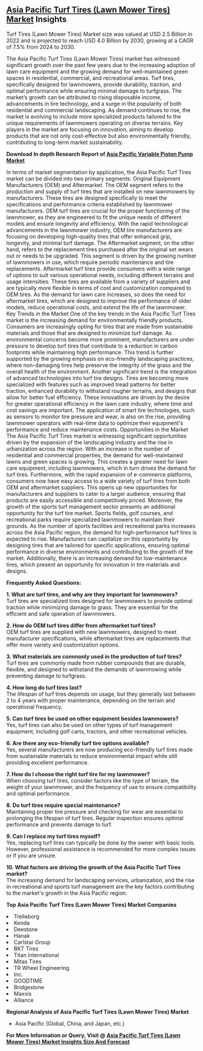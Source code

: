 <h2><a href="https://www.verifiedmarketreports.com/download-sample/?rid=247404&amp;utm_source=Github-Feb&amp;utm_medium=219" target="_blank">Asia Pacific Turf Tires (Lawn Mower Tires) Market</a> Insights</h2><p>Turf Tires (Lawn Mower Tires) Market size was valued at USD 2.5 Billion in 2022 and is projected to reach USD 4.0 Billion by 2030, growing at a CAGR of 7.5% from 2024 to 2030.</p><p><p>The Asia Pacific Turf Tires (Lawn Mower Tires) market has witnessed significant growth over the past few years due to the increasing adoption of lawn care equipment and the growing demand for well-maintained green spaces in residential, commercial, and recreational areas. Turf tires, specifically designed for lawnmowers, provide durability, traction, and optimal performance while ensuring minimal damage to turfgrass. The market’s growth can be attributed to rising disposable income, advancements in tire technology, and a surge in the popularity of both residential and commercial landscaping. As demand continues to rise, the market is evolving to include more specialized products tailored to the unique requirements of lawnmowers operating on diverse terrains. Key players in the market are focusing on innovation, aiming to develop products that are not only cost-effective but also environmentally friendly, contributing to long-term market sustainability. <p><strong>Download In depth Research Report of <a href="https://www.verifiedmarketreports.com/download-sample/?rid=236118&amp;utm_source=Pulse-Dec&amp;utm_medium=219" target="_blank">Asia Pacific Variable Piston Pump Market</a></strong></p> </p> <p>In terms of market segmentation by application, the Asia Pacific Turf Tires market can be divided into two primary segments: Original Equipment Manufacturers (OEM) and Aftermarket. The OEM segment refers to the production and supply of turf tires that are installed on new lawnmowers by manufacturers. These tires are designed specifically to meet the specifications and performance criteria established by lawnmower manufacturers. OEM turf tires are crucial for the proper functioning of the lawnmower, as they are engineered to fit the unique needs of different models and ensure longevity and efficiency. With the rapid technological advancements in the lawnmower industry, OEM tire manufacturers are focusing on developing high-quality tires that offer enhanced grip, longevity, and minimal turf damage. The Aftermarket segment, on the other hand, refers to the replacement tires purchased after the original set wears out or needs to be upgraded. This segment is driven by the growing number of lawnmowers in use, which require periodic maintenance and tire replacements. Aftermarket turf tires provide consumers with a wide range of options to suit various operational needs, including different terrains and usage intensities. These tires are available from a variety of suppliers and are typically more flexible in terms of cost and customization compared to OEM tires. As the demand for lawn care increases, so does the need for aftermarket tires, which are designed to improve the performance of older models, reduce operational costs, and extend the life of the lawnmower. Key Trends in the Market One of the key trends in the Asia Pacific Turf Tires market is the increasing demand for environmentally friendly products. Consumers are increasingly opting for tires that are made from sustainable materials and those that are designed to minimize turf damage. As environmental concerns become more prominent, manufacturers are under pressure to develop turf tires that contribute to a reduction in carbon footprints while maintaining high performance. This trend is further supported by the growing emphasis on eco-friendly landscaping practices, where non-damaging tires help preserve the integrity of the grass and the overall health of the environment. Another significant trend is the integration of advanced technologies into turf tire designs. Tires are becoming more specialized with features such as improved tread patterns for better traction, enhanced durability to withstand rougher terrains, and designs that allow for better fuel efficiency. These innovations are driven by the desire for greater operational efficiency in the lawn care industry, where time and cost savings are important. The application of smart tire technologies, such as sensors to monitor tire pressure and wear, is also on the rise, providing lawnmower operators with real-time data to optimize their equipment's performance and reduce maintenance costs. Opportunities in the Market The Asia Pacific Turf Tires market is witnessing significant opportunities driven by the expansion of the landscaping industry and the rise in urbanization across the region. With an increase in the number of residential and commercial properties, the demand for well-maintained lawns and green spaces is growing. This creates a greater need for lawn care equipment, including lawnmowers, which in turn drives the demand for turf tires. Furthermore, with the rapid expansion of e-commerce platforms, consumers now have easy access to a wide variety of turf tires from both OEM and aftermarket suppliers. This opens up new opportunities for manufacturers and suppliers to cater to a larger audience, ensuring that products are easily accessible and competitively priced. Moreover, the growth of the sports turf management sector presents an additional opportunity for the turf tire market. Sports fields, golf courses, and recreational parks require specialized lawnmowers to maintain their grounds. As the number of sports facilities and recreational parks increases across the Asia Pacific region, the demand for high-performance turf tires is expected to rise. Manufacturers can capitalize on this opportunity by designing tires that are tailored for specific applications, ensuring optimal performance in diverse environments and contributing to the growth of the market. Additionally, there is an increasing demand for low-maintenance tires, which present an opportunity for innovation in tire materials and designs. <p><b>Frequently Asked Questions:</b></p> <p><b>1. What are turf tires, and why are they important for lawnmowers?</b><br>Turf tires are specialized tires designed for lawnmowers to provide optimal traction while minimizing damage to grass. They are essential for the efficient and safe operation of lawnmowers.</p> <p><b>2. How do OEM turf tires differ from aftermarket turf tires?</b><br>OEM turf tires are supplied with new lawnmowers, designed to meet manufacturer specifications, while aftermarket tires are replacements that offer more variety and customization options.</p> <p><b>3. What materials are commonly used in the production of turf tires?</b><br>Turf tires are commonly made from rubber compounds that are durable, flexible, and designed to withstand the demands of lawnmowing while preventing damage to turfgrass.</p> <p><b>4. How long do turf tires last?</b><br>The lifespan of turf tires depends on usage, but they generally last between 2 to 4 years with proper maintenance, depending on the terrain and operational frequency.</p> <p><b>5. Can turf tires be used on other equipment besides lawnmowers?</b><br>Yes, turf tires can also be used on other types of turf management equipment, including golf carts, tractors, and other recreational vehicles.</p> <p><b>6. Are there any eco-friendly turf tire options available?</b><br>Yes, several manufacturers are now producing eco-friendly turf tires made from sustainable materials to reduce environmental impact while still providing excellent performance.</p> <p><b>7. How do I choose the right turf tire for my lawnmower?</b><br>When choosing turf tires, consider factors like the type of terrain, the weight of your lawnmower, and the frequency of use to ensure compatibility and optimal performance.</p> <p><b>8. Do turf tires require special maintenance?</b><br>Maintaining proper tire pressure and checking for wear are essential to prolonging the lifespan of turf tires. Regular inspection ensures optimal performance and prevents damage to turf.</p> <p><b>9. Can I replace my turf tires myself?</b><br>Yes, replacing turf tires can typically be done by the owner with basic tools. However, professional assistance is recommended for more complex issues or if you are unsure.</p> <p><b>10. What factors are driving the growth of the Asia Pacific Turf Tires market?</b><br>The increasing demand for landscaping services, urbanization, and the rise in recreational and sports turf management are the key factors contributing to the market's growth in the Asia Pacific region.</p> </p><p><strong>Top Asia Pacific Turf Tires (Lawn Mower Tires) Market Companies</strong></p><div data-test-id=""><p><li>Trelleborg</li><li> Kenda</li><li> Deestone</li><li> Hanak</li><li> Carlstar Group</li><li> BKT Tires</li><li> Titan International</li><li> Mitas Tires</li><li> TR Wheel Engineering</li><li> Inc.</li><li> GOODTIME</li><li> Bridgestone</li><li> Maxxis</li><li> Alliance</li></p><div><strong>Regional Analysis of&nbsp;Asia Pacific Turf Tires (Lawn Mower Tires) Market</strong></div><ul><li dir="ltr"><p dir="ltr">Asia Pacific (Global, China, and Japan, etc.)</p></li></ul><p><strong>For More Information or Query, Visit @&nbsp;</strong><strong><a href="https://www.verifiedmarketreports.com/product/turf-tires-lawn-mower-tires-market/?utm_source=Github-Feb&amp;utm_medium=219" target="_blank">Asia Pacific Turf Tires (Lawn Mower Tires) Market Insights Size And Forecast</a></strong></p></div><h2>&nbsp;</h2><div data-test-id="">&nbsp;</div>
